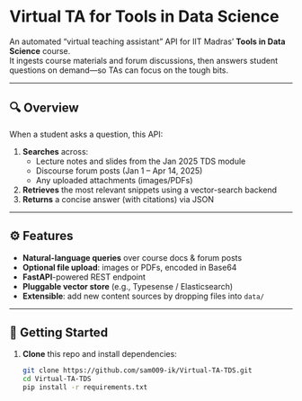 # Virtual TA for Tools in Data Science

An automated “virtual teaching assistant” API for IIT Madras’ **Tools in Data Science** course.  
It ingests course materials and forum discussions, then answers student questions on demand—so TAs can focus on the tough bits.

---

## 🔍 Overview

When a student asks a question, this API:
1. **Searches** across:
   - Lecture notes and slides from the Jan 2025 TDS module  
   - Discourse forum posts (Jan 1 – Apr 14, 2025)  
   - Any uploaded attachments (images/PDFs)  
2. **Retrieves** the most relevant snippets using a vector-search backend  
3. **Returns** a concise answer (with citations) via JSON  

---

## ⚙️ Features

- **Natural-language queries** over course docs & forum posts  
- **Optional file upload**: images or PDFs, encoded in Base64  
- **FastAPI**-powered REST endpoint  
- **Pluggable vector store** (e.g., Typesense / Elasticsearch)  
- **Extensible**: add new content sources by dropping files into `data/`

---

## 🚀 Getting Started

1. **Clone** this repo and install dependencies:
   ```bash
   git clone https://github.com/sam009-ik/Virtual-TA-TDS.git
   cd Virtual-TA-TDS
   pip install -r requirements.txt
